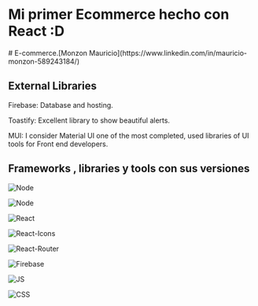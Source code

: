 <h1>Mi primer Ecommerce hecho con React :D</h1>
# E-commerce.[Monzon Mauricio](https://www.linkedin.com/in/mauricio-monzon-589243184/)
<br>
<h2>External Libraries</h2>

Firebase: Database and hosting.

Toastify: Excellent library to show beautiful alerts.

MUI: I consider Material UI one of the most completed, used libraries of UI tools for Front end developers.

## Frameworks , libraries y tools con sus versiones

![Node](https://img.shields.io/badge/node-%2016.16.0-success)

![Node](https://img.shields.io/badge/npm-%208.11.0-success)

![React](https://img.shields.io/badge/react-%2018.2.0-success)


![React-Icons](https://img.shields.io/badge/react--icons-%5E5.8.4-success)

![React-Router](https://img.shields.io/badge/react--router--dom-%5E6.4.0-success)

![Firebase](https://img.shields.io/badge/firebase-%5E8.9.1-success)

![JS](https://img.shields.io/badge/JavaScript-ES6-success)

![CSS](https://img.shields.io/badge/CSS-success)


